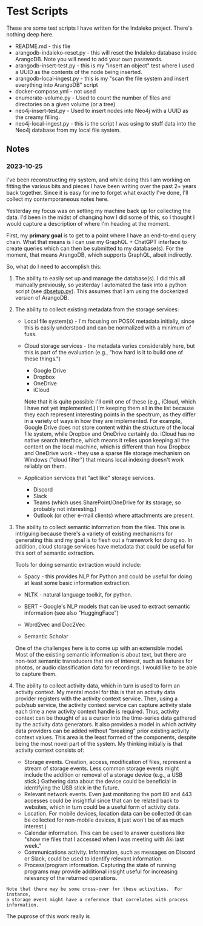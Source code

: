 # Test Scripts

These are some test scripts I have written for the Indaleko project.  There's
nothing deep here.

* README.md - this flie
* arangodb-indaleko-reset.py - this will reset the Indaleko database inside
  ArangoDB.  Note you will need to add your own passwords.
* arangodb-insert-test.py - this is my "insert an object" test where I used a
  UUID as the contents of the node being inserted.
* arangodb-local-ingest.py - this is my "scan the file system and insert
  everything into ArangoDB" script
* docker-compose.yml - not used
* enumerate-volume.py - Used to count the number of files and directories on a
  given volume (or a tree)
* neo4j-insert-test.py - Used to insert nodes into Neo4j with a UUID as the
  creamy filling.
* neo4j-local-ingest.py - this is the script I was using to stuff data into the
  Neo4j database from my local file system.


## Notes

### 2023-10-25

I've been reconstructing my system, and while doing this I am working on fitting
the various bits and pieces I have been writing over the past 2+ years back
together.  Since it is easy for me to forget what exactly I've done, I'll
collect my contemporaneous notes here.

Yesterday my focus was on setting my machine back up for collecting the data.
I'd been in the midst of changing how I did some of this, so I thought I would
capture a description of where I'm heading at the moment.

First, my **primary goal** is to get to a point where I have an end-to-end query
chain.  What that means is I can use my GraphQL + ChatGPT interface to create
queries which can then be submitted to my database(s).  For the moment, that
means ArangoDB, which supports GraphQL, albeit indirectly.

So, what do I need to accomplish this:

1. The ability to easily set up and manage the database(s).  I did this all
   manually previously, so yesterday I automated the task into a python script
   (see [dbsetup.py](dbsetup.py)).  This assumes that I am using the dockerized
   version of ArangoDB.

2. The ability to collect existing metadata from the storage services:

    * Local file system(s) - I'm focusing on POSIX metadata initially, since
      this is easily understood and can be normalized with a minimum of fuss.
    * Cloud storage services - the metadata varies considerably here, but this
      is part of the evaluation (e.g., "how hard is it to build one of these
      things.")
      - Google Drive
      - Dropbox
      - OneDrive
      - iCloud

      Note that it is quite possible I'll omit one of these (e.g., iCloud, which
      I have not yet implemented.)  I'm keeping them all in the list because
      they each represent interesting points in the spectrum, as they differ in
      a variety of ways in how they are implemented.  For example, Google Drive
      does not store content within the structure of the local file system,
      while Dropbox and OneDrive certainly do.  iCloud has no native search
      interface, which means it relies upon keeping all the content on the local
      machine, which is different than how Dropbox and OneDrive work - they use
      a sparse file storage mechanism on Windows ("cloud filter") that means
      local indexing doesn't work reliably on them.

    * Application services that "act like" storage services.
      - Discord
      - Slack
      - Teams (which uses SharePoint/OneDrive for its storage, so probably not
        interesting.)
      - Outlook (or other e-mail clients) where attachments are present.


3. The ability to collect semantic information from the files. This one is
   intriguing because there's a variety of existing mechanisms for generating
   this and my goal is to flesh out a framework for doing so. In addition, cloud
   storage services have metadata that could be useful for this sort of semantic
   extraction.

   Tools for doing semantic extraction would include:
   * Spacy - this provides NLP for Python and could be useful for doing at least
     some basic information extraction.

   * NLTK - natural language toolkit, for python.

   * BERT - Google's NLP models that can be used to extract semantic information
     (see also "HuggingFace")

   * Word2vec and Doc2Vec

   * Semantic Scholar

    One of the challenges here is to come up with an extensible model. Most of
   the existing semantic information is about text, but there are non-text
   semantic transducers that are of interest, such as features for photos, or
   audio classification data for recordings.  I would like to be able to capture
   them.

  4. The ability to collect activity data, which in turn is used to form an
     activity context.  My mental model for this is that an activity data
     provider registers with the activity context service.  Then, using a
     pub/sub service, the activity context service can capture activity state
     each time a new activity context handle is required.  Thus, activity
     context can be thought of as a cursor into the time-series data gathered by
     the activity data generators.  It also provides a model in which activity
     data providers can be added without "breaking" prior existing activity
     context values.  This area is the least formed of the components, despite
     being the most novel part of the system.  My thinking initially is that
     activity context consists of:

     * Storage events.  Creation, access, modification of files, represent a
       stream of storage events. Less common storage events might include the
       addition or removal of a storage device (e.g., a USB stick.)  Gathering
       data about the device could be beneficial in identifying the USB stick in
       the future.
     * Relevant network events.  Even just monitoring the port 80 and 443
       accesses could be insightful since that can be related back to websites,
       which in turn could be a useful form of activity data.
     * Location.  For mobile devices, location data can be collected (it can be
       collected for non-mobile devices, it just won't be of as much interest.)
     * Calendar information.  This can be used to answer questions like "show me
       files that I accessed when I was meeting with Aki last week."
     * Communications activity.  Information, such as messages on Discord or
       Slack, could be used to identify relevant information.
     * Process/program information.  Capturing the state of running programs may
       provide additional insight useful for increasing relevancy of the
       returned operations.

    Note that there may be some cross-over for these activities.  For instance,
    a storage event might have a reference that correlates with process
    information.

The puprose of this work really is
